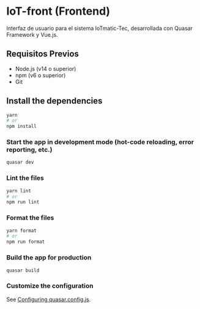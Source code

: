 # IoT-front (Frontend)

Interfaz de usuario para el sistema IoTmatic-Tec, desarrollada con Quasar Framework y Vue.js.

## Requisitos Previos

- Node.js (v14 o superior)
- npm (v6 o superior)
- Git

## Install the dependencies
```bash
yarn
# or
npm install
```

### Start the app in development mode (hot-code reloading, error reporting, etc.)
```bash
quasar dev
```


### Lint the files
```bash
yarn lint
# or
npm run lint
```


### Format the files
```bash
yarn format
# or
npm run format
```


### Build the app for production
```bash
quasar build
```

### Customize the configuration
See [Configuring quasar.config.js](https://v2.quasar.dev/quasar-cli-vite/quasar-config-js).

